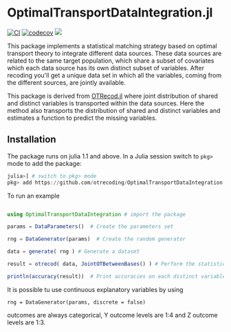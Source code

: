 # OptimalTransportDataIntegration.jl

[![CI](https://github.com/otrecoding/OptimalTransportDataIntegration.jl/actions/workflows/ci.yml/badge.svg)](https://github.com/otrecoding/OptimalTransportDataIntegration.jl/actions/workflows/ci.yml)
[![codecov](https://codecov.io/gh/otrecoding/OptimalTransportDataIntegration.jl/branch/master/graph/badge.svg)](https://codecov.io/gh/otrecoding/OptimalTransportDataIntegration.jl)
[![](https://img.shields.io/badge/docs-dev-blue.svg)](https://otrecoding.github.io/OptimalTransportDataIntegration.jl/dev)

This package implements a statistical matching strategy based on
optimal transport theory to integrate different data sources.
These data sources are related to the same target population, which
share a subset of covariates which each data source has its own
distinct subset of variables. After recoding you'll get a unique
data set in which all the variables, coming from the different
sources, are jointly available. 

This package is derived from
[OTRecod.jl](https://github.com/otrecoding/OTRecod.jl) where joint
distribution of shared and distinct variables is transported within
the data sources. Here the method also transports the distribution
of shared and distinct variables and estimates a function to predict
the missing variables.

## Installation

The package runs on julia 1.1 and above.
In a Julia session switch to `pkg>` mode to add the package:

```julia
julia>] # switch to pkg> mode
pkg> add https://github.com/otrecoding/OptimalTransportDataIntegration.jl
```

To run an example 

```julia

using OptimalTransportDataIntegration # import the package

params = DataParameters()  # Create the parameters set

rng = DataGenerator(params)  # Create the random generator

data = generate( rng ) # Generate a dataset 

result = otrecod( data, JointOTBetweenBases() ) # Perform the statistical matching 

println(accuracy(result))  # Print accuracies on each distinct variables and the total accuracy.

```


It is possible tu use continuous explanatory variables by using

```
rng = DataGenerator(params, discrete = false)
```

outcomes are always categorical, Y outcome levels are 1:4 and Z outcome levels are 1:3.



